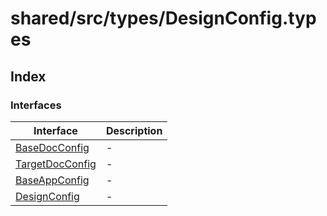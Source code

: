 # shared/src/types/DesignConfig.types

## Index

### Interfaces

| Interface | Description |
| ------ | ------ |
| [BaseDocConfig](../design-config-types/interfaces/base-doc-config.md) | - |
| [TargetDocConfig](../design-config-types/interfaces/target-doc-config.md) | - |
| [BaseAppConfig](../design-config-types/interfaces/base-app-config.md) | - |
| [DesignConfig](../design-config-types/interfaces/design-config.md) | - |
